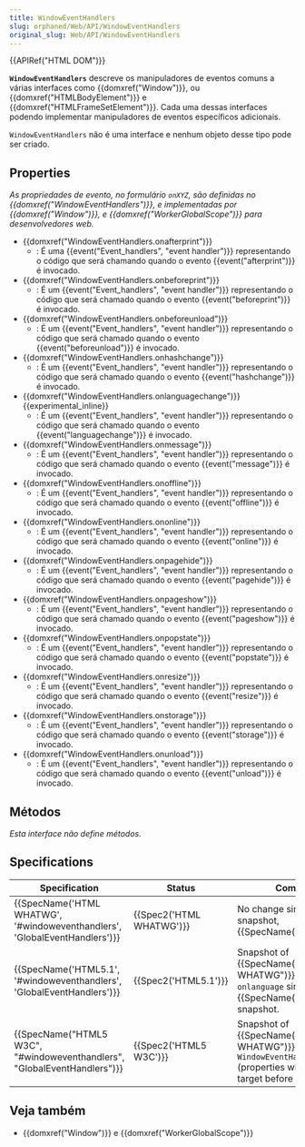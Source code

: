 ```yaml
---
title: WindowEventHandlers
slug: orphaned/Web/API/WindowEventHandlers
original_slug: Web/API/WindowEventHandlers
---
```


{{APIRef("HTML DOM")}}

**`WindowEventHandlers`** descreve os manipuladores de eventos comuns a várias interfaces como {{domxref("Window")}}, ou {{domxref("HTMLBodyElement")}} e {{domxref("HTMLFrameSetElement")}}. Cada uma dessas interfaces podendo implementar manipuladores de eventos específicos adicionais.

`WindowEventHandlers` não é uma interface e nenhum objeto desse tipo pode ser criado.

## Properties

_As propriedades de evento, no formulário `onXYZ`, são definidas no {{domxref("WindowEventHandlers")}}, e implementadas por {{domxref("Window")}}, e {{domxref("WorkerGlobalScope")}} para desenvolvedores web._

- {{domxref("WindowEventHandlers.onafterprint")}}
  - : É uma {{event("Event_handlers", "event handler")}} representando o código que será chamando quando o evento {{event("afterprint")}} é invocado.
- {{domxref("WindowEventHandlers.onbeforeprint")}}
  - : É um {{event("Event_handlers", "event handler")}} representando o código que será chamado quando o evento {{event("beforeprint")}} é invocado.
- {{domxref("WindowEventHandlers.onbeforeunload")}}
  - : É um {{event("Event_handlers", "event handler")}} representando o código que será chamado quando o evento {{event("beforeunload")}} é invocado.
- {{domxref("WindowEventHandlers.onhashchange")}}
  - : É um {{event("Event_handlers", "event handler")}} representando o código que será chamado quando o evento {{event("hashchange")}} é invocado.
- {{domxref("WindowEventHandlers.onlanguagechange")}} {{experimental_inline}}
  - : É um {{event("Event_handlers", "event handler")}} representando o código que será chamado quando o evento {{event("languagechange")}} é invocado.
- {{domxref("WindowEventHandlers.onmessage")}}
  - : É um {{event("Event_handlers", "event handler")}} representando o código que será chamado quando o evento {{event("message")}} é invocado.
- {{domxref("WindowEventHandlers.onoffline")}}
  - : É um {{event("Event_handlers", "event handler")}} representando o código que será chamado quando o evento {{event("offline")}} é invocado.
- {{domxref("WindowEventHandlers.ononline")}}
  - : É um {{event("Event_handlers", "event handler")}} representando o código que será chamado quando o evento {{event("online")}} é invocado.
- {{domxref("WindowEventHandlers.onpagehide")}}
  - : É um {{event("Event_handlers", "event handler")}} representando o código que será chamado quando o evento {{event("pagehide")}} é invocado.
- {{domxref("WindowEventHandlers.onpageshow")}}
  - : É um {{event("Event_handlers", "event handler")}} representando o código que será chamado quando o evento {{event("pageshow")}} é invocado.
- {{domxref("WindowEventHandlers.onpopstate")}}
  - : É um {{event("Event_handlers", "event handler")}} representando o código que será chamado quando o evento {{event("popstate")}} é invocado.
- {{domxref("WindowEventHandlers.onresize")}}
  - : É um {{event("Event_handlers", "event handler")}} representando o código que será chamado quando o evento {{event("resize")}} é invocado.
- {{domxref("WindowEventHandlers.onstorage")}}
  - : É um {{event("Event_handlers", "event handler")}} representando o código que será chamado quando o evento {{event("storage")}} é invocado.
- {{domxref("WindowEventHandlers.onunload")}}
  - : É um {{event("Event_handlers", "event handler")}} representando o código que será chamado quando o evento {{event("unload")}} é invocado.

## Métodos

_Esta interface não define métodos._

## Specifications

| Specification                                                                                        | Status                           | Comment                                                                                                                         |
| ---------------------------------------------------------------------------------------------------- | -------------------------------- | ------------------------------------------------------------------------------------------------------------------------------- |
| {{SpecName('HTML WHATWG', '#windoweventhandlers', 'GlobalEventHandlers')}} | {{Spec2('HTML WHATWG')}} | No change since the latest snapshot, {{SpecName("HTML5.1")}}.                                                          |
| {{SpecName('HTML5.1', '#windoweventhandlers', 'GlobalEventHandlers')}}         | {{Spec2('HTML5.1')}}     | Snapshot of {{SpecName("HTML WHATWG")}}. Added `onlanguage` since the {{SpecName("HTML 5")}} snapshot.           |
| {{SpecName("HTML5 W3C", "#windoweventhandlers", "GlobalEventHandlers")}}     | {{Spec2('HTML5 W3C')}}     | Snapshot of {{SpecName("HTML WHATWG")}}. Creation of `WindowEventHandlers` (properties where on the target before it). |

## Veja também

- {{domxref("Window")}} e {{domxref("WorkerGlobalScope")}}
